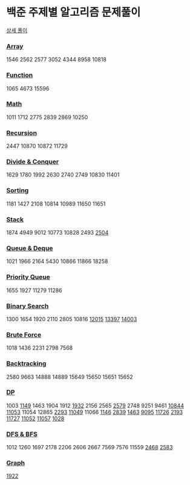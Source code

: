 # 백준 주제별 알고리즘 문제풀이

[상세 풀이](https://velog.io/@jwkim?tag=%EB%B0%B1%EC%A4%80)

### [Array](./Array)
1546 2562 2577 3052 4344 8958 10818

### [Function](./Function)
1065 4673 15596

### [Math](./Math)
1011 1712 2775 2839 2869 10250

### [Recursion](./Recursion)
2447 10870 10872 11729

### [Divide & Conquer](./Divide%20%26%20Conquer)
1629 1780 1992 2630 2740 2749 10830 11401

### [Sorting](./Sorting)
1181 1427 2108 10814 10989 11650 11651

### [Stack](./Stack)
1874 4949 9012 10773 10828 2493 [2504](https://velog.io/@jwkim/stack-2504)

### [Queue & Deque](./Queue%20%26%20Deque)
1021 1966 2164 5430 10866 11866 18258

### [Priority Queue](./Priority%20Queue)
1655 1927 11279 11286

### [Binary Search](./Binary%20Search)
1300 1654 1920 2110 2805 10816 [12015](https://velog.io/@jwkim/bs-12015) [13397](https://velog.io/@jwkim/binary-search-13397) [14003](https://velog.io/@jwkim/bs-14003)

### [Brute Force](./Brute%20Force)
1018 1436 2231 2798 7568

### [Backtracking](./Backtracking)
2580 9663 14888 14889 15649 15650 15651 15652

### [DP](./DP)
1003 [1149](https://velog.io/@jwkim/dp-1149) 1463 1904 1912 [1932](https://velog.io/@jwkim/dp-1932) 2156 2565 [2579](https://velog.io/@jwkim/dp-2579) 2748 9251 9461 [10844](https://velog.io/@jwkim/dp-10844) [11053](https://velog.io/@jwkim/dp-11053) 11054 12865 [2293](https://velog.io/@jwkim/2293DP-%EB%8F%99%EC%A0%84-1-JAVA) [11049](https://velog.io/@jwkim/11049DP-%ED%96%89%EB%A0%AC-%EA%B3%B1%EC%85%88-%EC%88%9C%EC%84%9C-JAVA) 11066 [1146](https://velog.io/@jwkim/dp-1146) [2839](https://velog.io/@jwkim/dp-2839) [1463](https://velog.io/@jwkim/dp-1463) [9095](https://velog.io/@jwkim/dp-9095) [11726](https://velog.io/@jwkim/dp-11726) [2193](https://velog.io/@jwkim/dp-2193) [11727](https://velog.io/@jwkim/dp-11727) [11052](https://velog.io/@jwkim/dp-11052) [11057](https://velog.io/@jwkim/dp-11057) [1028](https://velog.io/@jwkim/dp-1028)

### [DFS & BFS](./DFS%20%26%20BFS)
1012 1260 1697 2178 2206 2606 2667 7569 7576 11559 [2468](https://velog.io/@jwkim/dfs-2468) [2583](https://velog.io/@jwkim/dfs-2583)

### [Graph](./Graph)
[1922](https://velog.io/@jwkim/graph-1922)